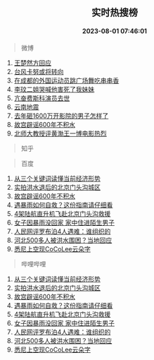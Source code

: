 <div align="center"><h2>实时热搜榜</h2><h4>2023-08-01 07:46:01</h4></div>

> 微博  

1. [王楚然方回应](https://s.weibo.com/weibo?q=%23%E7%8E%8B%E6%A5%9A%E7%84%B6%E6%96%B9%E5%9B%9E%E5%BA%94%23&t=31&band_rank=1&Refer=top)<br />
2. [台风卡努或将转向](https://s.weibo.com/weibo?q=%23%E5%8F%B0%E9%A3%8E%E5%8D%A1%E5%8A%AA%E6%88%96%E5%B0%86%E8%BD%AC%E5%90%91%23&t=31&band_rank=2&Refer=top)<br />
3. [在成都的外国运动员跳广场舞吃串串香](https://s.weibo.com/weibo?q=%23%E5%9C%A8%E6%88%90%E9%83%BD%E7%9A%84%E5%A4%96%E5%9B%BD%E8%BF%90%E5%8A%A8%E5%91%98%E8%B7%B3%E5%B9%BF%E5%9C%BA%E8%88%9E%E5%90%83%E4%B8%B2%E4%B8%B2%E9%A6%99%23&t=31&band_rank=3&Refer=top)<br />
4. [李玟二姐哭喊他害死了我妹妹](https://s.weibo.com/weibo?q=%23%E6%9D%8E%E7%8E%9F%E4%BA%8C%E5%A7%90%E5%93%AD%E5%96%8A%E4%BB%96%E5%AE%B3%E6%AD%BB%E4%BA%86%E6%88%91%E5%A6%B9%E5%A6%B9%23&t=31&band_rank=4&Refer=top)<br />
5. [亢奋费斯科演员去世](https://s.weibo.com/weibo?q=%23%E4%BA%A2%E5%A5%8B%E8%B4%B9%E6%96%AF%E7%A7%91%E6%BC%94%E5%91%98%E5%8E%BB%E4%B8%96%23&t=31&band_rank=5&Refer=top)<br />
6. [云南地震](https://s.weibo.com/weibo?q=%E4%BA%91%E5%8D%97%E5%9C%B0%E9%9C%87&t=31&band_rank=6&Refer=top)<br />
7. [去年砸1600万开影院的男子怎样了](https://s.weibo.com/weibo?q=%23%E5%8E%BB%E5%B9%B4%E7%A0%B81600%E4%B8%87%E5%BC%80%E5%BD%B1%E9%99%A2%E7%9A%84%E7%94%B7%E5%AD%90%E6%80%8E%E6%A0%B7%E4%BA%86%23&t=31&band_rank=7&Refer=top)<br />
8. [故宫辟谣600年不积水](https://s.weibo.com/weibo?q=%23%E6%95%85%E5%AE%AB%E8%BE%9F%E8%B0%A3600%E5%B9%B4%E4%B8%8D%E7%A7%AF%E6%B0%B4%23&t=31&band_rank=8&Refer=top)<br />
9. [北师大教授评黄渤王一博电影热烈](https://s.weibo.com/weibo?q=%23%E5%8C%97%E5%B8%88%E5%A4%A7%E6%95%99%E6%8E%88%E8%AF%84%E9%BB%84%E6%B8%A4%E7%8E%8B%E4%B8%80%E5%8D%9A%E7%94%B5%E5%BD%B1%E7%83%AD%E7%83%88%23&t=31&band_rank=9&Refer=top)<br />

> 知乎  


> 百度  

1. [从三个关键词读懂当前经济形势](https://www.baidu.com/s?wd=%E4%BB%8E%E4%B8%89%E4%B8%AA%E5%85%B3%E9%94%AE%E8%AF%8D%E8%AF%BB%E6%87%82%E5%BD%93%E5%89%8D%E7%BB%8F%E6%B5%8E%E5%BD%A2%E5%8A%BF&sa=fyb_news&rsv_dl=fyb_news)<br />
2. [实拍洪水退后的北京门头沟城区](https://www.baidu.com/s?wd=%E5%AE%9E%E6%8B%8D%E6%B4%AA%E6%B0%B4%E9%80%80%E5%90%8E%E7%9A%84%E5%8C%97%E4%BA%AC%E9%97%A8%E5%A4%B4%E6%B2%9F%E5%9F%8E%E5%8C%BA&sa=fyb_news&rsv_dl=fyb_news)<br />
3. [故宫辟谣600年不积水](https://www.baidu.com/s?wd=%E6%95%85%E5%AE%AB%E8%BE%9F%E8%B0%A3600%E5%B9%B4%E4%B8%8D%E7%A7%AF%E6%B0%B4&sa=fyb_news&rsv_dl=fyb_news)<br />
4. [遇暴雨如何自救？这份指南请仔细看](https://www.baidu.com/s?wd=%E9%81%87%E6%9A%B4%E9%9B%A8%E5%A6%82%E4%BD%95%E8%87%AA%E6%95%91%EF%BC%9F%E8%BF%99%E4%BB%BD%E6%8C%87%E5%8D%97%E8%AF%B7%E4%BB%94%E7%BB%86%E7%9C%8B&sa=fyb_news&rsv_dl=fyb_news)<br />
5. [4架陆航直升机飞赴北京门头沟救援](https://www.baidu.com/s?wd=4%E6%9E%B6%E9%99%86%E8%88%AA%E7%9B%B4%E5%8D%87%E6%9C%BA%E9%A3%9E%E8%B5%B4%E5%8C%97%E4%BA%AC%E9%97%A8%E5%A4%B4%E6%B2%9F%E6%95%91%E6%8F%B4&sa=fyb_news&rsv_dl=fyb_news)<br />
6. [女子因暴雨没回家 家中住进陌生男子](https://www.baidu.com/s?wd=%E5%A5%B3%E5%AD%90%E5%9B%A0%E6%9A%B4%E9%9B%A8%E6%B2%A1%E5%9B%9E%E5%AE%B6+%E5%AE%B6%E4%B8%AD%E4%BD%8F%E8%BF%9B%E9%99%8C%E7%94%9F%E7%94%B7%E5%AD%90&sa=fyb_news&rsv_dl=fyb_news)<br />
7. [人民网评罗布泊4人遇难：谁组织的](https://www.baidu.com/s?wd=%E4%BA%BA%E6%B0%91%E7%BD%91%E8%AF%84%E7%BD%97%E5%B8%83%E6%B3%8A4%E4%BA%BA%E9%81%87%E9%9A%BE%EF%BC%9A%E8%B0%81%E7%BB%84%E7%BB%87%E7%9A%84&sa=fyb_news&rsv_dl=fyb_news)<br />
8. [河北500多人被洪水围困？当地回应](https://www.baidu.com/s?wd=%E6%B2%B3%E5%8C%97500%E5%A4%9A%E4%BA%BA%E8%A2%AB%E6%B4%AA%E6%B0%B4%E5%9B%B4%E5%9B%B0%EF%BC%9F%E5%BD%93%E5%9C%B0%E5%9B%9E%E5%BA%94&sa=fyb_news&rsv_dl=fyb_news)<br />
9. [悉尼上空现CoCoLee云朵字](https://www.baidu.com/s?wd=%E6%82%89%E5%B0%BC%E4%B8%8A%E7%A9%BA%E7%8E%B0CoCoLee%E4%BA%91%E6%9C%B5%E5%AD%97&sa=fyb_news&rsv_dl=fyb_news)<br />

> 哔哩哔哩  

1. [从三个关键词读懂当前经济形势](https://www.baidu.com/s?wd=%E4%BB%8E%E4%B8%89%E4%B8%AA%E5%85%B3%E9%94%AE%E8%AF%8D%E8%AF%BB%E6%87%82%E5%BD%93%E5%89%8D%E7%BB%8F%E6%B5%8E%E5%BD%A2%E5%8A%BF&sa=fyb_news&rsv_dl=fyb_news)<br />
2. [实拍洪水退后的北京门头沟城区](https://www.baidu.com/s?wd=%E5%AE%9E%E6%8B%8D%E6%B4%AA%E6%B0%B4%E9%80%80%E5%90%8E%E7%9A%84%E5%8C%97%E4%BA%AC%E9%97%A8%E5%A4%B4%E6%B2%9F%E5%9F%8E%E5%8C%BA&sa=fyb_news&rsv_dl=fyb_news)<br />
3. [故宫辟谣600年不积水](https://www.baidu.com/s?wd=%E6%95%85%E5%AE%AB%E8%BE%9F%E8%B0%A3600%E5%B9%B4%E4%B8%8D%E7%A7%AF%E6%B0%B4&sa=fyb_news&rsv_dl=fyb_news)<br />
4. [遇暴雨如何自救？这份指南请仔细看](https://www.baidu.com/s?wd=%E9%81%87%E6%9A%B4%E9%9B%A8%E5%A6%82%E4%BD%95%E8%87%AA%E6%95%91%EF%BC%9F%E8%BF%99%E4%BB%BD%E6%8C%87%E5%8D%97%E8%AF%B7%E4%BB%94%E7%BB%86%E7%9C%8B&sa=fyb_news&rsv_dl=fyb_news)<br />
5. [4架陆航直升机飞赴北京门头沟救援](https://www.baidu.com/s?wd=4%E6%9E%B6%E9%99%86%E8%88%AA%E7%9B%B4%E5%8D%87%E6%9C%BA%E9%A3%9E%E8%B5%B4%E5%8C%97%E4%BA%AC%E9%97%A8%E5%A4%B4%E6%B2%9F%E6%95%91%E6%8F%B4&sa=fyb_news&rsv_dl=fyb_news)<br />
6. [女子因暴雨没回家 家中住进陌生男子](https://www.baidu.com/s?wd=%E5%A5%B3%E5%AD%90%E5%9B%A0%E6%9A%B4%E9%9B%A8%E6%B2%A1%E5%9B%9E%E5%AE%B6+%E5%AE%B6%E4%B8%AD%E4%BD%8F%E8%BF%9B%E9%99%8C%E7%94%9F%E7%94%B7%E5%AD%90&sa=fyb_news&rsv_dl=fyb_news)<br />
7. [人民网评罗布泊4人遇难：谁组织的](https://www.baidu.com/s?wd=%E4%BA%BA%E6%B0%91%E7%BD%91%E8%AF%84%E7%BD%97%E5%B8%83%E6%B3%8A4%E4%BA%BA%E9%81%87%E9%9A%BE%EF%BC%9A%E8%B0%81%E7%BB%84%E7%BB%87%E7%9A%84&sa=fyb_news&rsv_dl=fyb_news)<br />
8. [河北500多人被洪水围困？当地回应](https://www.baidu.com/s?wd=%E6%B2%B3%E5%8C%97500%E5%A4%9A%E4%BA%BA%E8%A2%AB%E6%B4%AA%E6%B0%B4%E5%9B%B4%E5%9B%B0%EF%BC%9F%E5%BD%93%E5%9C%B0%E5%9B%9E%E5%BA%94&sa=fyb_news&rsv_dl=fyb_news)<br />
9. [悉尼上空现CoCoLee云朵字](https://www.baidu.com/s?wd=%E6%82%89%E5%B0%BC%E4%B8%8A%E7%A9%BA%E7%8E%B0CoCoLee%E4%BA%91%E6%9C%B5%E5%AD%97&sa=fyb_news&rsv_dl=fyb_news)<br />
